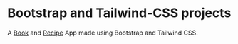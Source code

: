 # Bootstrap and Tailwind-CSS projects
A [Book](https://abhishake21-bootstrap.netlify.app/project/index.html) and [Recipe](https://abhishake21-tailwind-css.netlify.app) App made using Bootstrap and Tailwind CSS.

